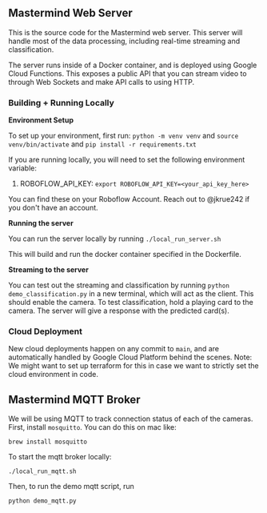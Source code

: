 ## Mastermind Web Server
This is the source code for the Mastermind web server. This server will handle most of the data processing, including real-time streaming and classification. 

The server runs inside of a Docker container, and is deployed using Google Cloud Functions. This exposes a public API that you can stream video to through Web Sockets and make API calls to using HTTP.

### Building + Running Locally

<b>Environment Setup</b>

To set up your environment, first run:
`python -m venv venv`
and 
`source venv/bin/activate`
and 
`pip install -r requirements.txt`

If you are running locally, you will need to set the following environment variable:

1. ROBOFLOW_API_KEY: `export ROBOFLOW_API_KEY=<your_api_key_here>`

You can find these on your Roboflow Account. Reach out to @jkrue242 if you don't have an account.

<b>Running the server</b>

You can run the server locally by running 
`./local_run_server.sh`

This will build and run the docker container specified in the Dockerfile.

<b>Streaming to the server</b>

You can test out the streaming and classification by running 
`python demo_classification.py` 
in a new terminal, which will act as the client. This should enable the camera. To test classification, hold a playing card to the camera. The server will give a response with the predicted card(s).

### Cloud Deployment
New cloud deployments happen on any commit to `main`, and are automatically handled by Google Cloud Platform behind the scenes. Note: We might want to set up terraform for this in case we want to strictly set the cloud environment in code. 


## Mastermind MQTT Broker
We will be using MQTT to track connection status of each of the cameras. First, install `mosquitto`. You can do this on mac like:

`brew install mosquitto`

To start the mqtt broker locally:

`./local_run_mqtt.sh`

Then, to run the demo mqtt script, run 

`python demo_mqtt.py`